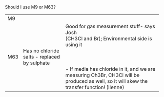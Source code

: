 Should I use M9 or M63?

|   |   |   |
|---|---|---|
|M9|||
|M63|Has no chloride salts - replaced by sulphate|Good for gas measurement stuff- says Josh  <br>(CH3Cl and Br); Environmental side is using it<br><br>  <br><br>- If media has chloride in it, and we are measuring Ch3Br, CH3Cl will be produced as well, so it will skew the transfer function! (Ilenne)|